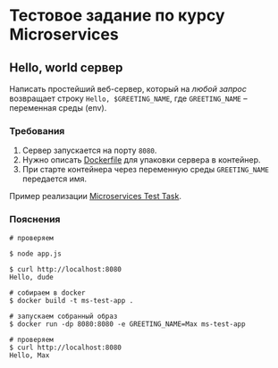 # Тестовое задание по курсу Microservices

## Hello, world сервер

Написать простейший веб-сервер, который на _любой запрос_ возвращает строку `Hello, $GREETING_NAME`, где `GREETING_NAME`
– переменная среды (env).

### Требования

1. Сервер запускается на порту `8080`.
2. Нужно описать [Dockerfile](Dockerfile) для упаковки сервера в контейнер.
3. При старте контейнера через переменную среды `GREETING_NAME` передается имя.

Пример реализации [Microservices Test Task](https://github.com/Romanow/microservices-test-task-completed).

### Пояснения

```shell
# проверяем

$ node app.js

$ curl http://localhost:8080
Hello, dude

# собираем в docker
$ docker build -t ms-test-app .

# запускаем собранный образ
$ docker run -dp 8080:8080 -e GREETING_NAME=Max ms-test-app
    
# проверяем
$ curl http://localhost:8080
Hello, Max
```